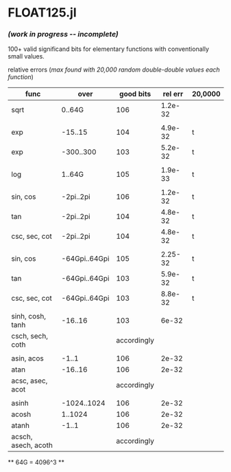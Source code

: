 # FLOAT125.jl  
### *(work in progress -- incomplete)*
100+ valid significand bits for elementary functions with conventionally small values.

  relative errors (*max found with 20,000 random double-double values each function*)


| func | over | good bits | rel err | 20,0000 |
|------|------|-----------|---------|---------|
| sqrt | 0..64G | 106 | 1.2e-32 |  | t |
|      |             |     |       |  |
| exp  | -15..15   | 104 | 4.9e-32 |t  |
| exp  | -300..300   | 103 | 5.2e-32 |t |
|      |             |     |       | |
| log  |    1..64G   | 105 | 1.9e-33 |t  |
|      |             |     |       | |
| sin, cos  | -2pi..2pi   | 106 | 1.2e-32 | t |
| tan  | -2pi..2pi   | 104 | 4.8e-32 | t |
| csc, sec, cot | -2pi..2pi | 104 | 4.8e-32 | t |
|      |             |     |       | |
| sin, cos  | -64Gpi..64Gpi   | 105 | 2.25-32 | t |
| tan  | -64Gpi..64Gpi   | 103 | 5.9e-32 | t |
| csc, sec, cot | -64Gpi..64Gpi | 103 | 8.8e-32 | t |
|      |             |     |       |
| sinh, cosh, tanh  | -16..16   | 103 | 6e-32 |
| csch, sech, coth  | | accordingly  |  |
|      |            |     |       |
| asin, acos  | -1..1     | 106 | 2e-32 |
| atan  | -16..16   | 106 | 2e-32 |
| acsc, asec, acot  | | accordingly  |  |
|      |            |     |       |
| asinh  | -1024..1024     | 106 | 2e-32 |
| acosh  |  1..1024     | 106 | 2e-32 |
| atanh  | -1..1   | 106 | 2e-32 |
| acsch, asech, acoth  | | accordingly  |  |

** 64G = 4096^3 **
